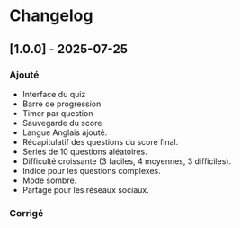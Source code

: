 # Changelog

## [1.0.0] - 2025-07-25
### Ajouté
- Interface du quiz
- Barre de progression
- Timer par question
- Sauvegarde du score
- Langue Anglais ajouté.
- Récapitulatif des questions du score final.
- Series de 10 questions aléatoires.
- Difficulté croissante (3 faciles, 4 moyennes, 3 difficiles).
- Indice pour les questions complexes.
- Mode sombre.
- Partage pour les réseaux sociaux.

### Corrigé

